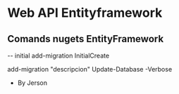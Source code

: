 # Web API Entityframework

## Comands nugets EntityFramework
-- initial add-migration InitialCreate

add-migration "descripcion"
Update-Database -Verbose

* By Jerson
